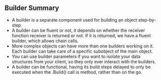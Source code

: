 ## Builder Summary

- A builder is a separate component used for building an object step-by-step.
- A builder can be fluent or not, it depends on whether the receiver function receiver is returned or not. If it is returned, we have a fluent builder, which allows chain calls.
- More complex objects can have more than one builders working on it. Each builder can take care of a specific subobject of the main object.
- You can use builder parameters if you want to isolate your data structures from your client, so they only ever interact with the builders.
- A builder can be functional, having its build steps delayed to only be executed when the .Build() call is method, rather than on the go.